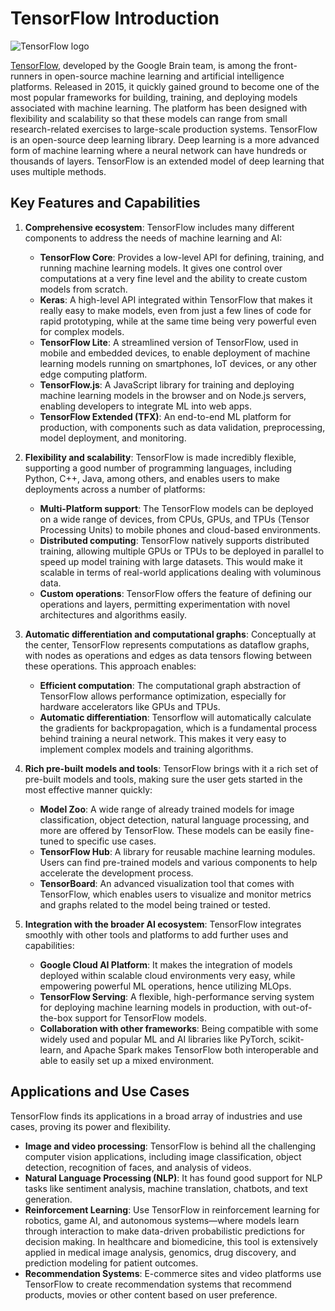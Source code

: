 # TensorFlow Introduction

![TensorFlow logo](../images/tf_logo.png)

[TensorFlow](https://www.tensorflow.org/), developed by the Google Brain team, is among the front-runners in open-source machine learning and artificial intelligence platforms. Released in 2015, it quickly gained ground to become one of the most popular frameworks for building, training, and deploying models associated with machine learning. The platform has been designed with flexibility and scalability so that these models can range from small research-related exercises to large-scale production systems. TensorFlow is an open-source deep learning library. Deep learning is a more advanced form of machine learning where a neural network can have hundreds or thousands of layers. TensorFlow is an extended model of deep learning that uses multiple methods.

## Key Features and Capabilities

1. **Comprehensive ecosystem**: TensorFlow includes many different components to address the needs of machine learning and AI:
    - **TensorFlow Core**: Provides a low-level API for defining, training, and running machine learning models. It gives one control over computations at a very fine level and the ability to create custom models from scratch.
    - **Keras**: A high-level API integrated within TensorFlow that makes it really easy to make models, even from just a few lines of code for rapid prototyping, while at the same time being very powerful even for complex models.
    - **TensorFlow Lite**: A streamlined version of TensorFlow, used in mobile and embedded devices, to enable deployment of machine learning models running on smartphones, IoT devices, or any other edge computing platform.
    - **TensorFlow.js**: A JavaScript library for training and deploying machine learning models in the browser and on Node.js servers, enabling developers to integrate ML into web apps.
    - **TensorFlow Extended (TFX)**: An end-to-end ML platform for production, with components such as data validation, preprocessing, model deployment, and monitoring.

2. **Flexibility and scalability**: TensorFlow is made incredibly flexible, supporting a good number of programming languages, including Python, C++, Java, among others, and enables users to make deployments across a number of platforms:
    - **Multi-Platform support**: The TensorFlow models can be deployed on a wide range of devices, from CPUs, GPUs, and TPUs (Tensor Processing Units) to mobile phones and cloud-based environments.
    - **Distributed computing**: TensorFlow natively supports distributed training, allowing multiple GPUs or TPUs to be deployed in parallel to speed up model training with large datasets. This would make it scalable in terms of real-world applications dealing with voluminous data.
    - **Custom operations**: TensorFlow offers the feature of defining our operations and layers, permitting experimentation with novel architectures and algorithms easily.

3. **Automatic differentiation and computational graphs**: Conceptually at the center, TensorFlow represents computations as dataflow graphs, with nodes as operations and edges as data tensors flowing between these operations. This approach enables:
    - **Efficient computation**: The computational graph abstraction of TensorFlow allows performance optimization, especially for hardware accelerators like GPUs and TPUs.
    - **Automatic differentiation**: Tensorflow will automatically calculate the gradients for backpropagation, which is a fundamental process behind training a neural network. This makes it very easy to implement complex models and training algorithms.

4. **Rich pre-built models and tools**: TensorFlow brings with it a rich set of pre-built models and tools, making sure the user gets started in the most effective manner quickly:
    - **Model Zoo**: A wide range of already trained models for image classification, object detection, natural language processing, and more are offered by TensorFlow. These models can be easily fine-tuned to specific use cases.
    - **TensorFlow Hub**: A library for reusable machine learning modules. Users can find pre-trained models and various components to help accelerate the development process.
    - **TensorBoard**: An advanced visualization tool that comes with TensorFlow, which enables users to visualize and monitor metrics and graphs related to the model being trained or tested.

5. **Integration with the broader AI ecosystem**: TensorFlow integrates smoothly with other tools and platforms to add further uses and capabilities:
    - **Google Cloud AI Platform**: It makes the integration of models deployed within scalable cloud environments very easy, while empowering powerful ML operations, hence utilizing MLOps.
    - **TensorFlow Serving**: A flexible, high-performance serving system for deploying machine learning models in production, with out-of-the-box support for TensorFlow models.
    - **Collaboration with other frameworks**: Being compatible with some widely used and popular ML and AI libraries like PyTorch, scikit-learn, and Apache Spark makes TensorFlow both interoperable and able to easily set up a mixed environment.

## Applications and Use Cases

TensorFlow finds its applications in a broad array of industries and use cases, proving its power and flexibility.

- **Image and video processing**: TensorFlow is behind all the challenging computer vision applications, including image classification, object detection, recognition of faces, and analysis of videos.
- **Natural Language Processing (NLP)**: It has found good support for NLP tasks like sentiment analysis, machine translation, chatbots, and text generation.
- **Reinforcement Learning**: Use TensorFlow in reinforcement learning for robotics, game AI, and autonomous systems—where models learn through interaction to make data-driven probabilistic predictions for decision making. In healthcare and biomedicine, this tool is extensively applied in medical image analysis, genomics, drug discovery, and prediction modeling for patient outcomes.
- **Recommendation Systems**: E-commerce sites and video platforms use TensorFlow to create recommendation systems that recommend products, movies or other content based on user preference.
